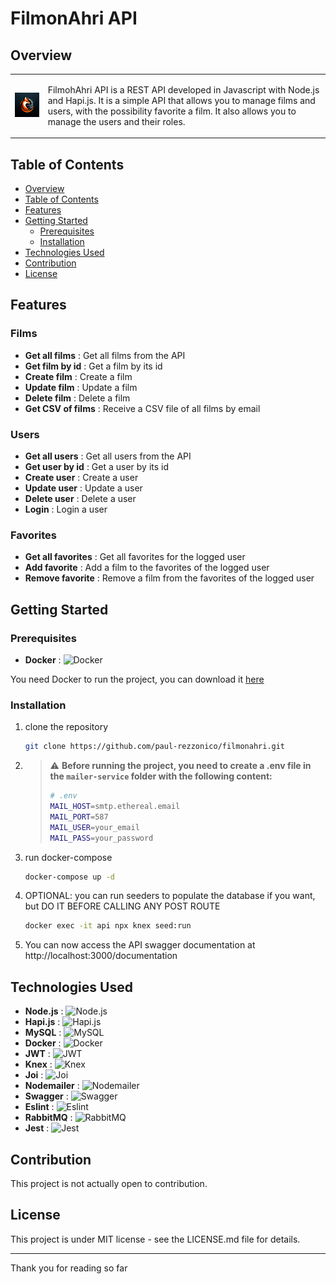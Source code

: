 # FilmonAhri API

## Overview

<table>
  <tr>
    <td>
      <img src="Logo.png" width="150px" alt="FilmonAhri API Logo">
    </td>
    <td>
      <p>FilmohAhri API is a REST API developed in Javascript with Node.js and Hapi.js. It is a simple API that allows you to manage films and users, 
        with the possibility favorite a film. It also allows you to manage the users and their roles.</p>
    </td>
  </tr>
</table>

## Table of Contents

- [Overview](#overview)
- [Table of Contents](#table-of-contents)
- [Features](#features)
- [Getting Started](#getting-started)
    - [Prerequisites](#prerequisites)
    - [Installation](#installation)
- [Technologies Used](#technologies-used)
- [Contribution](#contribution)
- [License](#license)

## Features

### Films

- **Get all films** : Get all films from the API
- **Get film by id** : Get a film by its id
- **Create film** : Create a film
- **Update film** : Update a film
- **Delete film** : Delete a film
- **Get CSV of films** : Receive a CSV file of all films by email

### Users

- **Get all users** : Get all users from the API
- **Get user by id** : Get a user by its id
- **Create user** : Create a user
- **Update user** : Update a user
- **Delete user** : Delete a user
- **Login** : Login a user

### Favorites

- **Get all favorites** : Get all favorites for the logged user
- **Add favorite** : Add a film to the favorites of the logged user
- **Remove favorite** : Remove a film from the favorites of the logged user

## Getting Started

### Prerequisites

- **Docker** : ![Docker](https://img.shields.io/badge/Docker-2496ED?style=flat&logo=docker&logoColor=white)

You need Docker to run the project, you can download it [here](https://www.docker.com/get-started)

### Installation

1. clone the repository
    ```bash
    git clone https://github.com/paul-rezzonico/filmonahri.git
    ```

2. > ⚠️ **Before running the project, you need to create a .env file in the `mailer-service` folder with the following content:**
    > ```bash
    > # .env
    > MAIL_HOST=smtp.ethereal.email
    > MAIL_PORT=587
    > MAIL_USER=your_email
    > MAIL_PASS=your_password
    > ```

3. run docker-compose
    ```bash
    docker-compose up -d
    ```

4. OPTIONAL: you can run seeders to populate the database if you want, but DO IT BEFORE CALLING ANY POST ROUTE
    ```bash
    docker exec -it api npx knex seed:run
    ```

5. You can now access the API swagger documentation at http://localhost:3000/documentation

## Technologies Used

- **Node.js** : ![Node.js](https://img.shields.io/badge/Node.js-339933?style=flat&logo=node.js&logoColor=white)
- **Hapi.js** : ![Hapi.js](https://img.shields.io/badge/Hapi.js-F2B440?style=flat&logo=hapi.js&logoColor=white)
- **MySQL** : ![MySQL](https://img.shields.io/badge/MySQL-4479A1?style=flat&logo=mysql&logoColor=white)
- **Docker** : ![Docker](https://img.shields.io/badge/Docker-2496ED?style=flat&logo=docker&logoColor=white)
- **JWT** : ![JWT](https://img.shields.io/badge/JWT-000000?style=flat&logo=json-web-tokens&logoColor=white)
- **Knex** : ![Knex](https://img.shields.io/badge/Knex-000000?style=flat&logo=knex&logoColor=white)
- **Joi** : ![Joi](https://img.shields.io/badge/Joi-F15B2A?style=flat&logo=joi&logoColor=white)
- **Nodemailer** : ![Nodemailer](https://img.shields.io/badge/Nodemailer-339933?style=flat&logo=nodemailer&logoColor=white)
- **Swagger** : ![Swagger](https://img.shields.io/badge/Swagger-85EA2D?style=flat&logo=swagger&logoColor=black)
- **Eslint** : ![Eslint](https://img.shields.io/badge/Eslint-4B32C3?style=flat&logo=eslint&logoColor=white)
- **RabbitMQ** : ![RabbitMQ](https://img.shields.io/badge/RabbitMQ-FF6600?style=flat&logo=rabbitmq&logoColor=white)
- **Jest** : ![Jest](https://img.shields.io/badge/Jest-C21325?style=flat&logo=jest&logoColor=white)

## Contribution

This project is not actually open to contribution.

## License

This project is under MIT license - see the LICENSE.md file for details.

---

Thank you for reading so far

